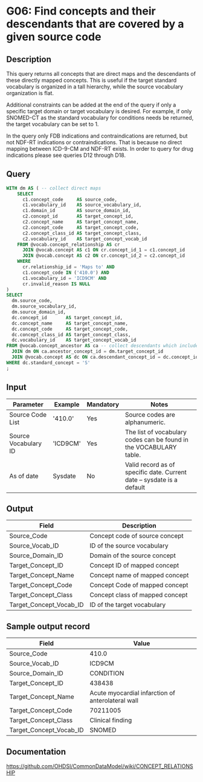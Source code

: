 <!---
Group:general
Name:G06 Find concepts and their descendants that are covered by a given source code
Author:Patrick Ryan
CDM Version: 5.3
-->

# G06: Find concepts and their descendants that are covered by a given source code

## Description
This query returns all concepts that are direct maps and the descendants of these directly mapped concepts. This is useful if the target standard vocabulary is organized in a tall hierarchy, while the source vocabulary organization is flat.

Additional constraints can be added at the end of the query if only a specific target domain or target vocabulary is desired. For example, if only SNOMED-CT as the standard vocabulary for conditions needs be returned, the target vocabulary can be set to 1.

In the query only FDB indications and contraindications are returned, but not NDF-RT indications or contraindications. That is because no direct mapping between ICD-9-CM and NDF-RT exists. In order to query for drug indications please see queries D12 through D18.

## Query
```sql
WITH dm AS ( -- collect direct maps
    SELECT
      c1.concept_code     AS source_code,
      c1.vocabulary_id    AS source_vocabulary_id,
      c1.domain_id        AS source_domain_id,
      c2.concept_id       AS target_concept_id,
      c2.concept_name     AS target_concept_name,
      c2.concept_code     AS target_concept_code,
      c2.concept_class_id AS target_concept_class,
      c2.vocabulary_id    AS target_concept_vocab_id
    FROM @vocab.concept_relationship AS cr
      JOIN @vocab.concept AS c1 ON cr.concept_id_1 = c1.concept_id
      JOIN @vocab.concept AS c2 ON cr.concept_id_2 = c2.concept_id
    WHERE
      cr.relationship_id = 'Maps to' AND
      c1.concept_code IN ('410.0') AND
      c1.vocabulary_id = 'ICD9CM' AND
      cr.invalid_reason IS NULL
)
SELECT
  dm.source_code,
  dm.source_vocabulary_id,
  dm.source_domain_id,
  dc.concept_id       AS target_concept_id,
  dc.concept_name     AS target_concept_name,
  dc.concept_code     AS target_concept_code,
  dc.concept_class_id AS target_concept_class,
  dc.vocabulary_id    AS target_concept_vocab_id
FROM @vocab.concept_ancestor AS ca -- collect descendants which includes ancestor itself
  JOIN dm ON ca.ancestor_concept_id = dm.target_concept_id
  JOIN @vocab.concept AS dc ON ca.descendant_concept_id = dc.concept_id
WHERE dc.standard_concept = 'S'
;
```
## Input

| Parameter |  Example |  Mandatory |  Notes |
| --- | --- | --- | --- |
|  Source Code List |  '410.0' |  Yes | Source codes are alphanumeric. |
|  Source Vocabulary ID |  'ICD9CM' |  Yes | The list of vocabulary codes can be found in the VOCABULARY table. |
|  As of date |  Sysdate |  No | Valid record as of specific date. Current date – sysdate is a default |

## Output

| Field |  Description |
| --- | --- |
|  Source_Code |  Concept code of source concept |
|  Source_Vocab_ID |  ID of the source vocabulary |
|  Source_Domain_ID |  Domain of the source concept |
|  Target_Concept_ID |  Concept ID of mapped concept |
|  Target_Concept_Name |  Concept name of mapped concept |
|  Target_Concept_Code |  Concept Code of mapped concept |
|  Target_Concept_Class |  Concept class of mapped concept |
|  Target_Concept_Vocab_ID |  ID of the target vocabulary |

## Sample output record

|  Field |  Value |
| --- | --- |
|  Source_Code |  410.0 |
|  Source_Vocab_ID |  ICD9CM |
|  Source_Domain_ID |  CONDITION |
|  Target_Concept_ID |  438438 |
|  Target_Concept_Name |  Acute myocardial infarction of anterolateral wall |
|  Target_Concept_Code |  70211005 |
|  Target_Concept_Class |  Clinical finding |
|  Target_Concept_Vocab_ID |  SNOMED |

## Documentation
https://github.com/OHDSI/CommonDataModel/wiki/CONCEPT_RELATIONSHIP
